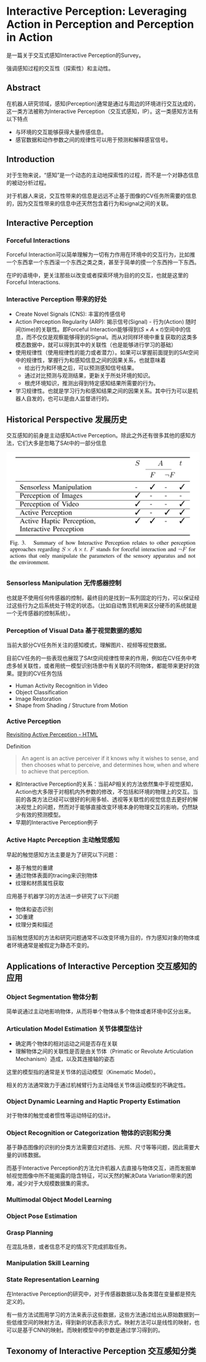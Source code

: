# Interactive Perception: Leveraging Action in Perception and Perception in Action
是一篇关于交互式感知Interactive Perception的Survey。

强调感知过程的交互性（探索性）和主动性。

## Abstract
在机器人研究领域，感知(Perception)通常是通过与周边的环境进行交互达成的，这一类方法被称为Interactive Perception（交互式感知，IP）。这一类感知方法有以下特点
- 与环境的交互能够获得大量传感信息。
- 感官数据和动作参数之间的规律性可以用于预测和解释感官信号。

## Introduction
对于生物来说，“感知”是一个动态的主动地探索性的过程，而不是一个对静态信息的被动分析过程。

对于机器人来说，交互性带来的信息是远远不止基于图像的CV任务所需要的信息的，因为交互性带来的信息中还天然包含着行为和signal之间的关联。

## Interactive Perception
### Forceful Interactions
Forceful Interaction可以简单理解为一切有力作用在环境中的交互行为，比如推一个东西拿一个东西滚一个东西之类之类，甚至于简单的摸一个东西拎一下东西。

在IP的语境中，更关注那些以改变或者探索环境为目的的交互，也就是这里的Forceful Interactions.

### Interactive Perception 带来的好处
- Create Novel Signals (CNS): 丰富的传感信号
- Action Perception Regularity (ARP): 揭示信号(Signal) - 行为(Action) 随时间(time)的关联性。即Forceful Interaction能够得到$(S \times A \times t)$空间中的信息，而不仅仅是观察能够得到的Signal。而从对同样环境中重复获取的这类多模态数据中，就可以得到其中的关联性（也是能够进行学习的基础）
- 使用规律性（使用规律性的能力或者潜力）。如果可以掌握前面提到的SAt空间中的规律性，掌握行为和感知信息之间的因果关系，也就意味着
    - 给出行为和环境之后，可以预测感知信号结果。
    - 通过对比预测与观测结果，更新关于所处环境的知识。
    - 根虎环境知识，推测出得到特定感知结果所需要的行为。
- 学习规律性。也就是学习行为和感知结果之间的因果关系。其中行为可以是机器人自发的，也可以是由人监督进行的。

## Historical Perspective 发展历史
交互感知的前身是主动感知Active Perception。除此之外还有很多其他的感知方法，它们大多是忽略了SAt中的一部分信息

![Perception Approaches](imgs/perception_approaches.png)

### Sensorless Manipulation 无传感器控制
也就是不使用任何传感器的控制，最终目的是找到一系列固定的行为，可以保证经过这些行为之后系统处于特定的状态。（比如自动售货机用来区分硬币的系统就是一个无传感器的控制系统）。

### Perception of Visual Data 基于视觉数据的感知
当前大部分CV任务所关注的感知模式，理解图片、视频等视觉数据。

目前CV任务的一些表现也展现了SAt空间规律性带来的作用，例如在CV任务中考虑多帧关联性，或者用统一模型识别场景中有关联的不同物体，都能带来更好的效果。提到的CV任务包括
- Human Activity Recognition in Video
- Object Classification
- Image Restoration
- Shape from Shading / Structure from Motion

### Active Perception
[Revisiting Active Perception - HTML](https://link.springer.com/article/10.1007/s10514-017-9615-3)

Definition
> An agent is an active perceiver if it knows why it wishes to sense, and then chooses what to perceive, and determines how, when and where to achieve that perception.

- 和Interactive Perception的关系：当前AP相关的方法依然集中于视觉感知，Action也大多限于对相机内外参数的修改，不包括和环境的物理上的交互。当前的各类方法已经可以很好的利用多帧、透视等关联性的视觉信息去更好的解决视觉上的问题，然而对于能够直接改变环境本身的物理交互的影响，仍然缺少有效的预测模型。
- 早期的Interactive Perception例子

### Active Haptc Perception 主动触觉感知
早起的触觉感知方法主要是为了研究以下问题：
- 基于触觉的重建
- 通过物体表面的tracing来识别物体
- 纹理和材质属性获取

应用基于机器学习的方法进一步研究了以下问题
- 物体和姿态识别
- 3D重建
- 纹理分类和描述

当前触觉感知的方法和研究问题通常不以改变环境为目的，作为感知对象的物体或者环境通常是被假定为静态不变的。

## Applications of Interactive Perception 交互感知的应用
### Object Segmentation 物体分割
简单说通过主动地影响物体，从而将单个物体从多个物体或者环境中区分出来。

### Articulation Model Estimation 关节体模型估计
- 确定两个物体的相对运动之间是否存在关联
- 理解物体之间的关联性是否是由关节体（Primatic or Revolute Articulation Mechanism）造成，以及其连接轴的姿态

这里的模型指的通常是关节体的运动模型（Kinematic Model）。

相关的方法通常致力于通过机械臂行为主动降低关节体运动模型的不确定性。

### Object Dynamic Learning and Haptic Property Estimation
对于物体的触觉或者惯性等运动特征的估计。

### Object Recognition or Categorization 物体的识别和分类
基于静态图像的识别的分类方法需要应对遮挡、光照、尺寸等等问题，因此需要大量的训练数据。

而基于Interactive Perception的方法允许机器人去直接与物体交互，进而发掘单帧视觉图像中所不能揭露的隐含特征，可以天然的解决Data Variation带来的困难，减少对于大规模数据集的需求。

### Multimodal Object Model Learning

### Object Pose Estimation

### Grasp Planning
在混乱场景，或者信息不足的情况下完成抓取任务。

### Manipulation Skill Learning

### State Representation Learning
在Interactive Perception的研究中，对于传感器数据以及各类潜在变量都是预先定义的。

有一些方法试图用学习的方法来表示这些数据，这些方法通过给出从原始数据到一些低维空间的映射方法，得到新的状态表示方式。映射方法可以是线性的映射，也可以是基于CNN的映射。而映射模型中的参数是通过学习得到的。

## Texonomy of Interactive Perception 交互感知分类
